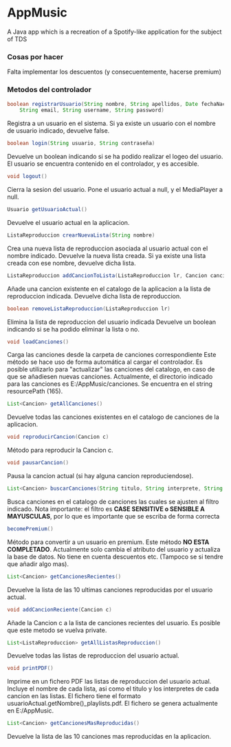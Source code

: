 # AppMusic
A Java app which is a recreation of a Spotify-like application for the subject of TDS

### Cosas por hacer
Falta implementar los descuentos (y consecuentemente, hacerse premium)

### Metodos del controlador

```java
boolean registrarUsuario(String nombre, String apellidos, Date fechaNacim,
	String email, String username, String password)
```

Registra a un usuario en el sistema.
Si ya existe un usuario con el nombre de usuario indicado, devuelve false.
	
```java
boolean login(String usuario, String contraseña)
```
Devuelve un boolean indicando si se ha podido realizar el logeo del usuario.
El usuario se encuentra contenido en el controlador, y es accesible.

```java
void logout()
```
Cierra la sesion del usuario. 
Pone el usuario actual a null, y el MediaPlayer a null.

```java
Usuario getUsuarioActual()
```
Devuelve el usuario actual en la aplicacion.

```java
ListaReproduccion crearNuevaLista(String nombre)
```
Crea una nueva lista de reproduccion asociada al usuario actual con el nombre indicado.
Devuelve la nueva lista creada.
Si ya existe una lista creada con ese nombre, devuelve dicha lista.

```java
ListaReproduccion addCancionToLista(ListaReproduccion lr, Cancion cancion)
```
Añade una cancion existente en el catalogo de la aplicacion a la lista de reproduccion indicada.
Devuelve dicha lista de reproduccion.

```java
boolean removeListaReproduccion(ListaReproduccion lr)
```
Elimina la lista de reproduccion del usuario indicada
Devuelve un boolean indicando si se ha podido eliminar la lista o no.

```java
void loadCanciones()
```
Carga las canciones desde la carpeta de canciones correspondiente
Este método se hace uso de forma automática al cargar el controlador.
Es posible utilizarlo para "actualizar" las canciones del catalogo, en caso de que se añadiesen nuevas canciones.
Actualmente, el directorio indicado para las canciones es E:/AppMusic/canciones. Se encuentra en el string resourcePath (165).

```java
List<Cancion> getAllCanciones()
```
Devuelve todas las canciones existentes en el catalogo de canciones de la aplicacion.

```java
void reproducirCancion(Cancion c)
```
Método para reproducir la Cancion c.

```java
void pausarCancion()
```
Pausa la cancion actual (si hay alguna cancion reproduciendose).

```java
List<Cancion> buscarCanciones(String titulo, String interprete, String estilo)
```
Busca canciones en el catalogo de canciones las cuales se ajusten al filtro indicado.
Nota importante: el filtro es **CASE SENSITIVE o SENSIBLE A MAYUSCULAS**, por lo que es importante que se escriba de forma correcta

```java
becomePremium()
```
Método para convertir a un usuario en premium.
Este método **NO ESTA COMPLETADO**.
Actualmente solo cambia el atributo del usuario y actualiza la base de datos. No tiene en cuenta descuentos etc.
(Tampoco se si tendre que añadir algo mas).

```java
List<Cancion> getCancionesRecientes()
```
Devuelve la lista de las 10 ultimas canciones reproducidas por el usuario actual.

```java
void addCancionReciente(Cancion c)
```
Añade la Cancion c a la lista de canciones recientes del usuario.
Es posible que este metodo se vuelva private.

```java
List<ListaReproduccion> getAllListasReproduccion()
```
Devuelve todas las listas de reproduccion del usuario actual.

```java
void printPDF()
```
Imprime en un fichero PDF las listas de reproduccion del usuario actual.
Incluye el nombre de cada lista, asi como el titulo y los interpretes de cada cancion en las listas.
El fichero tiene el formato usuarioActual.getNombre()_playlists.pdf.
El fichero se genera actualmente en E:/AppMusic.

```java
List<Cancion> getCancionesMasReproducidas()
```
Devuelve la lista de las 10 canciones mas reproducidas en la aplicacion.
